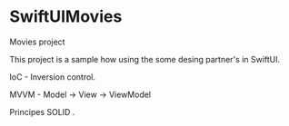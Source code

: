 # SwiftUIMovies
Movies project

This project is a sample how using the some desing partner's in SwiftUI.

IoC - Inversion control.

MVVM - Model -> View -> ViewModel

Principes SOLID . 
